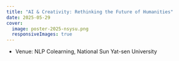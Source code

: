 ```yaml
---
title: "AI & Creativity: Rethinking the Future of Humanities"
date: 2025-05-29
cover:
  image: poster-2025-nsysu.png
  responsiveImages: true
---
```


-   Venue: NLP Colearning, National Sun Yat-sen University